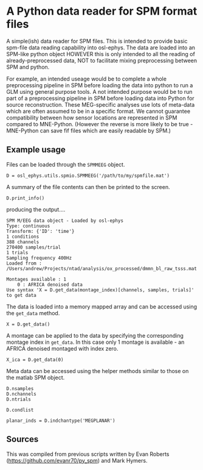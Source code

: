 # A Python data reader for SPM format files

A simple(ish) data reader for SPM files. This is intended to provide basic spm-file data reading capability into osl-ephys. The data are loaded into an SPM-like python object HOWEVER this is only intended to all the reading of already-preprocessed data, NOT to facilitate mixing preprocessing between SPM and python.

For example, an intended useage would be to complete a whole preprocessing pipeline in SPM before loading the data into python to run a GLM using general purpose tools. A not intended purpose would be to run part of a preprocessing pipeline in SPM before loading data into Python for source reconstruction. These MEG-specific analyses use lots of meta-data which are often assumed to be in a specific format. We cannot guarantee compatibility between how sensor locations are represented in SPM compared to MNE-Python. (However the reverse is more likely to be true - MNE-Python can save fif files which are easily readable by SPM.)


## Example usage

Files can be loaded through the `SPMMEEG` object.

```
D = osl_ephys.utils.spmio.SPMMEEG('/path/to/my/spmfile.mat')
```

A summary of the file contents can then be printed to the screen.

```
D.print_info()
```

producing the output....

```
SPM M/EEG data object - Loaded by osl-ephys
Type: continuous
Transform: {'ID': 'time'}
1 conditions
388 channels
270400 samples/trial
1 trials
Sampling frequency 400Hz
Loaded from : /Users/andrew/Projects/ntad/analysis/ox_processed/dmmn_bl_raw_tsss.mat

Montages available : 1
	0 : AFRICA denoised data
Use syntax 'X = D.get_data(montage_index)[channels, samples, trials]' to get data
```

The data is loaded into a memory mapped array and can be accessed using the `get_data` method.

```
X = D.get_data()
```

A montage can be applied to the data by specifying the corresponding montage index in `get_data`. In this case only 1 montage is available - an AFRICA denoised montaged with index zero.

```
X_ica = D.get_data(0)
```

Meta data can be accessed using the helper methods similar to those on the matlab SPM object.

```
D.nsamples
D.nchannels
D.ntrials

D.condlist

planar_inds = D.indchantype('MEGPLANAR')
```

## Sources
This was compiled from previous scripts written by Evan Roberts (https://github.com/evanr70/py_spm) and Mark Hymers.
